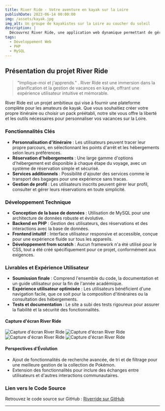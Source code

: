 ```yaml
---
title: River Ride - Votre aventure en kayak sur la Loire
publishDate: 2023-06-14 00:00:00
img: /assets/kayak.jpg
img_alt: Un groupe de kayakistes sur la Loire au coucher du soleil
description: |
  Découvrez River Ride, une application web dynamique permettant de gérer vos vacances en kayak sur la majestueuse Loire. Planifiez votre itinéraire, choisissez vos étapes et réservez des hébergements confortables pour une aventure inoubliable.
tags:
  - Développement Web
  - PHP
  - MySQL
---
```


## Présentation du projet River Ride

> "Implique-moi et j'apprends." . River Ride est une immersion dans la planification et la gestion de vacances en kayak, offrant une expérience utilisateur intuitive et mémorable.

River Ride est un projet ambitieux qui vise à fournir une plateforme complète pour les amateurs de kayak. Que vous souhaitiez créer votre propre itinéraire ou choisir un pack préétabli, notre site vous offre la liberté et les outils nécessaires pour personnaliser vos vacances sur la Loire.

### Fonctionnalités Clés

- **Personnalisation d'itinéraire** : Les utilisateurs peuvent tracer leur propre parcours, en sélectionnant les points d'arrêt et les hébergements selon leurs préférences.
- **Réservation d'hébergements** : Une large gamme d'options d'hébergement est disponible à chaque étape du voyage, avec un système de réservation simple et sécurisé.
- **Services additionnels** : Possibilité d'ajouter des services comme le transport des bagages pour une expérience sans tracas.
- **Gestion de profil** : Les utilisateurs inscrits peuvent gérer leur profil, consulter et gérer leurs réservations en toute simplicité.

### Développement Technique

- **Conception de la base de données** : Utilisation de MySQL pour une architecture de données robuste et évolutive.
- **Backend en PHP** : Gestion des utilisateurs, des réservations et des interactions avec la base de données.
- **Frontend intuitif** : Interface utilisateur responsive et accessible, conçue pour une expérience fluide sur tous les appareils.
- **Développement from scratch** : Aucun framework n'a été utilisé pour le CSS, tout a été créé spécifiquement pour ce projet, conformément aux exigences.

### Livrables et Expérience Utilisateur

- **Soumission finale** : Comprend l'ensemble du code, la documentation et un guide utilisateur pour la fin de l'année académique.
- **Expérience utilisateur optimisée** : Les utilisateurs bénéficient d'une navigation facile, que ce soit pour la composition d'itinéraires ou la consultation des hébergements.
- **Tests et documentation** : Le site a subi des tests rigoureux pour assurer la fiabilité et la sécurité des fonctionnalités.

#### Capture d'écran River Ride

![Capture d'écran River Ride](/assets/river_1.png)
![Capture d'écran River Ride](/assets/river_2.png)
![Capture d'écran River Ride](/assets/river_3.png)
![Capture d'écran River Ride](/assets/river_4.png)
#### Perspectives d'Évolution

- Ajout de fonctionnalités de recherche avancée, de tri et de filtrage pour une meilleure gestion de la collection de Pokémon.
- Extension des fonctionnalités pour inclure des échanges entre utilisateurs et d'autres interactions communautaires.

### Lien vers le Code Source

Retrouvez le code source sur GitHub :
[Riverride sur GitHub](https://github.com/davidattip/River_Ride)

---
